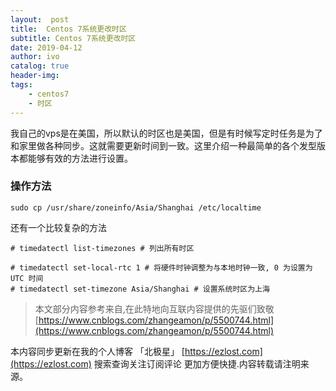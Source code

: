 ```yaml
---
layout:  post
title:  Centos 7系统更改时区
subtitle: Centos 7系统更改时区 
date: 2019-04-12
author: ivo
catalog: true
header-img:
tags:
    - centos7
    - 时区
---
```

我自己的vps是在美国，所以默认的时区也是美国，但是有时候写定时任务是为了和家里做各种同步。这就需要更新时间到一致。这里介绍一种最简单的各个发型版本都能够有效的方法进行设置。
### 操作方法
```
sudo cp /usr/share/zoneinfo/Asia/Shanghai /etc/localtime
```
还有一个比较复杂的方法
```
# timedatectl list-timezones # 列出所有时区

# timedatectl set-local-rtc 1 # 将硬件时钟调整为与本地时钟一致, 0 为设置为 UTC 时间
# timedatectl set-timezone Asia/Shanghai # 设置系统时区为上海
```

> 本文部分内容参考来自,在此特地向互联内容提供的先驱们致敬[https://www.cnblogs.com/zhangeamon/p/5500744.html](https://www.cnblogs.com/zhangeamon/p/5500744.html)



本内容同步更新在我的个人博客 「北极星」 [https://ezlost.com](https://ezlost.com)  搜索查询关注订阅评论 更加方便快捷.内容转载请注明来源。
